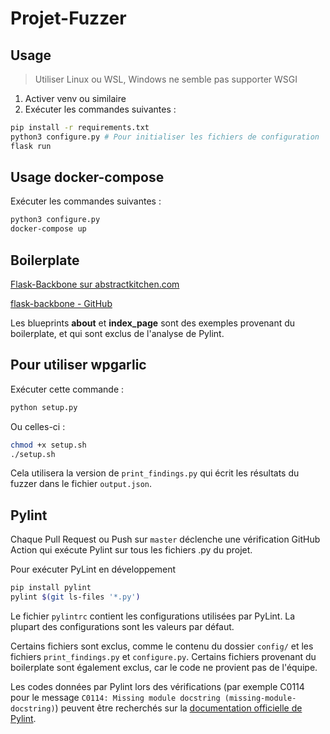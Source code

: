 # Projet-Fuzzer

## Usage
> Utiliser Linux ou WSL, Windows ne semble pas supporter WSGI

1. Activer venv ou similaire
2. Exécuter les commandes suivantes :
```bash
pip install -r requirements.txt
python3 configure.py # Pour initialiser les fichiers de configuration
flask run
```

## Usage docker-compose
Exécuter les commandes suivantes :
```bash
python3 configure.py
docker-compose up
```

## Boilerplate
[Flask-Backbone sur abstractkitchen.com](https://abstractkitchen.com/blog/flask-backbone/)

[flask-backbone - GitHub](https://github.com/abstractkitchen/flask-backbone)

Les blueprints **about** et **index_page** sont des exemples provenant du boilerplate, et qui sont exclus de l'analyse de Pylint. 

## Pour utiliser wpgarlic
Exécuter cette commande :
```bash
python setup.py
```
Ou celles-ci :
```bash
chmod +x setup.sh
./setup.sh
```
Cela utilisera la version de `print_findings.py` qui écrit les résultats du fuzzer dans le fichier `output.json`.

## Pylint
Chaque Pull Request ou Push sur `master` déclenche une vérification GitHub Action qui exécute Pylint sur tous les fichiers .py du projet. 

Pour exécuter PyLint en développement
```bash
pip install pylint
pylint $(git ls-files '*.py')
```
Le fichier `pylintrc` contient les configurations utilisées par PyLint. 
La plupart des configurations sont les valeurs par défaut. 

Certains fichiers sont exclus, comme le contenu du dossier `config/` et les fichiers `print_findings.py` et `configure.py`.
Certains fichiers provenant du boilerplate sont également exclus, car le code ne provient pas de l'équipe.

Les codes données par Pylint lors des vérifications (par exemple C0114 pour le message `C0114: Missing module docstring (missing-module-docstring)`)
peuvent être recherchés sur la [documentation officielle de Pylint](https://pylint.readthedocs.io/en/latest/user_guide/messages/index.html).
